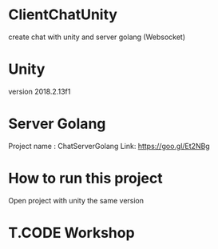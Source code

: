 # ClientChatUnity
create chat with unity and server golang (Websocket)

# Unity
version 2018.2.13f1

# Server Golang
Project name : ChatServerGolang
Link: https://goo.gl/Et2NBg

# How to run this project
Open project with unity the same version

# T.CODE Workshop
